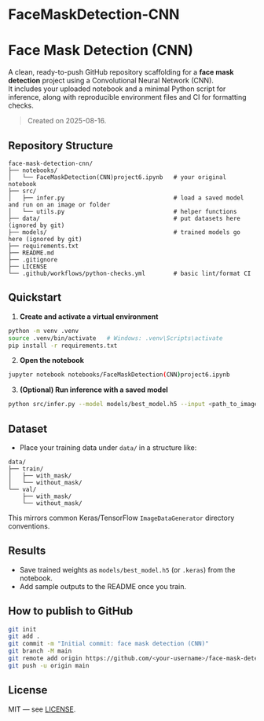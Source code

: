 # FaceMaskDetection-CNN
# Face Mask Detection (CNN)

A clean, ready-to-push GitHub repository scaffolding for a **face mask detection** project using a Convolutional Neural Network (CNN).  
It includes your uploaded notebook and a minimal Python script for inference, along with reproducible environment files and CI for formatting checks.

> Created on 2025-08-16.

## Repository Structure
```
face-mask-detection-cnn/
├── notebooks/
│   └── FaceMaskDetection(CNN)project6.ipynb   # your original notebook
├── src/
│   ├── infer.py                               # load a saved model and run on an image or folder
│   └── utils.py                               # helper functions
├── data/                                      # put datasets here (ignored by git)
├── models/                                    # trained models go here (ignored by git)
├── requirements.txt
├── README.md
├── .gitignore
├── LICENSE
└── .github/workflows/python-checks.yml        # basic lint/format CI
```

## Quickstart

1. **Create and activate a virtual environment**
```bash
python -m venv .venv
source .venv/bin/activate   # Windows: .venv\Scripts\activate
pip install -r requirements.txt
```

2. **Open the notebook**
```bash
jupyter notebook notebooks/FaceMaskDetection(CNN)project6.ipynb
```

3. **(Optional) Run inference with a saved model**
```bash
python src/infer.py --model models/best_model.h5 --input <path_to_image_or_dir> --output predictions.csv
```

## Dataset

- Place your training data under `data/` in a structure like:
```
data/
├── train/
│   ├── with_mask/
│   └── without_mask/
└── val/
    ├── with_mask/
    └── without_mask/
```
This mirrors common Keras/TensorFlow `ImageDataGenerator` directory conventions.

## Results
- Save trained weights as `models/best_model.h5` (or `.keras`) from the notebook.
- Add sample outputs to the README once you train.

## How to publish to GitHub

```bash
git init
git add .
git commit -m "Initial commit: face mask detection (CNN)"
git branch -M main
git remote add origin https://github.com/<your-username>/face-mask-detection-cnn.git
git push -u origin main
```

## License
MIT — see [LICENSE](LICENSE).

